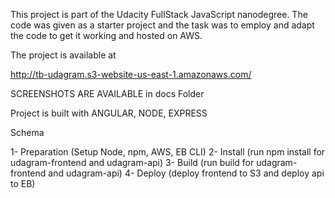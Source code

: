 This project is part of the Udacity FullStack JavaScript nanodegree. The code was given as a starter project and the task was to employ and adapt the code to get it working and hosted on AWS.

The project is available at 

http://tb-udagram.s3-website-us-east-1.amazonaws.com/



SCREENSHOTS ARE AVAILABLE in docs Folder 


Project is built with ANGULAR, NODE, EXPRESS


Schema

1- Preparation (Setup Node, npm, AWS, EB CLI)
2- Install (run npm install for udagram-frontend and udagram-api)
3- Build (run build for udagram-frontend and udagram-api)
4- Deploy (deploy frontend to S3 and deploy api to EB)



